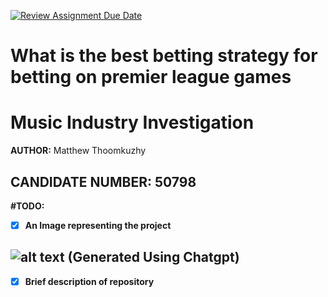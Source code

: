 [![Review Assignment Due Date](https://classroom.github.com/assets/deadline-readme-button-22041afd0340ce965d47ae6ef1cefeee28c7c493a6346c4f15d667ab976d596c.svg)](https://classroom.github.com/a/_SwzfpU1)

# What is the best betting strategy for betting on premier league games

# Music Industry Investigation

**AUTHOR:** Matthew Thoomkuzhy

**CANDIDATE NUMBER: 50798** 
---
**\#TODO:**


- [x] **An Image representing the project**

![alt text](data/Projectlogo.jpg)
(Generated Using Chatgpt)
---

- [x] **Brief description of repository**
